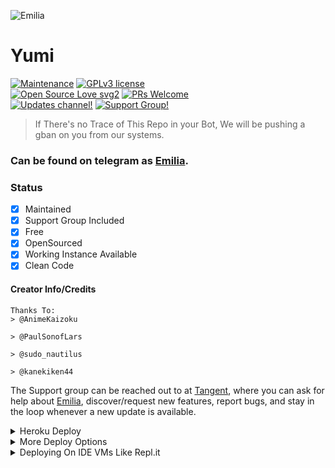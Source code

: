 ![Emilia](https://telegra.ph/file/3a2d5f40a0f3932c527a5.jpg)
# Yumi
[![Maintenance](https://img.shields.io/badge/Maintained%3F-yes-green.svg)](https://github.com/IzumiCypherX/EmiliaAnimeBot/graphs/commit-activity) [![GPLv3 license](https://img.shields.io/badge/License-GPLv3-blue.svg)](https://perso.crans.org/besson/LICENSE.html)<br> [![Open Source Love svg2](https://badges.frapsoft.com/os/v2/open-source.svg?v=103)](https://github.com/ellerbrock/open-source-badges/) [![PRs Welcome](https://img.shields.io/badge/PRs-welcome-brightgreen.svg?style=flat-square)](https://makeapullrequest.com)<br> [![Updates channel!](https://img.shields.io/badge/Join%20Channel-↗-red)](https://t.me/TangentXOfficial) 
[![Support Group!](https://img.shields.io/badge/Join%20Group-↗-green)](https://t.me/TangentXOfficial)


> If There's no Trace of This Repo in your Bot, We will be pushing a gban on you from our systems.


### Can be found on telegram as [Emilia](https://t.me/EmiliaAnimeRoBot).

### Status

+ [x] Maintained
+ [x] Support Group Included
+ [x] Free
+ [x] OpenSourced
+ [x] Working Instance Available
+ [x] Clean Code

#### Creator Info/Credits

```
Thanks To:
> @AnimeKaizoku

> @PaulSonofLars

> @sudo_nautilus

> @kanekiken44

```



The Support group can be reached out to at [Tangent](https://t.me/TangentChats), where you can ask for help about [Emilia](https://t.me/EmiliaAnimeRobot), discover/request new features, report bugs, and stay in the loop whenever a new update is available. 

<details>
	<summary>Heroku Deploy</summary>
	<br>
	<b>
The Easiest Way to Deploy This Bot is Via Heroku.
		In Order To deploy, You Just Have Fill The Necessary Environment Variables and Done!</b>
	
  <h1>
    <p align="center">
        <a href="https://heroku.com/deploy?template=https://github.com/IzumiCypherX/EmiliaAnimeBot">
            <img src="https://www.herokucdn.com/deploy/button.svg" alt="Deploy">
        </a>
    </p>
</h1>

</details> 

<details>
    <summary>More Deploy Options</summary>
    <br>
    <h2 align="center">

    Deploying on Local Machine

<h2>

```console
    IzumiCypherx@arch:~$ git clone https://github.com/IzumiCypherX/EmiliaAnimeBot
    IzumiCypherx@arch:~$ cd EmiliaAnimeBot
    IzumiCypherx@arch:~$ cp sample_config.py config.py
```

Edit Config.py with your own Values

Start with ```python -m EmiliaAnimeBot```

</details>    

<details>
     <summary>Deploying On IDE VMs Like Repl.it</summary>
       <br>
         <p align="left">
            <b> 

            Refer to Deploying On Local Machine

 </b>
</p>
</details>
